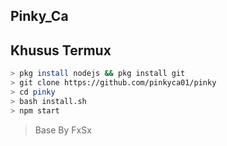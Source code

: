 ## Pinky_Ca

## Khusus Termux
```bash
> pkg install nodejs && pkg install git
> git clone https://github.com/pinkyca01/pinky
> cd pinky
> bash install.sh
> npm start
```

> Base By FxSx